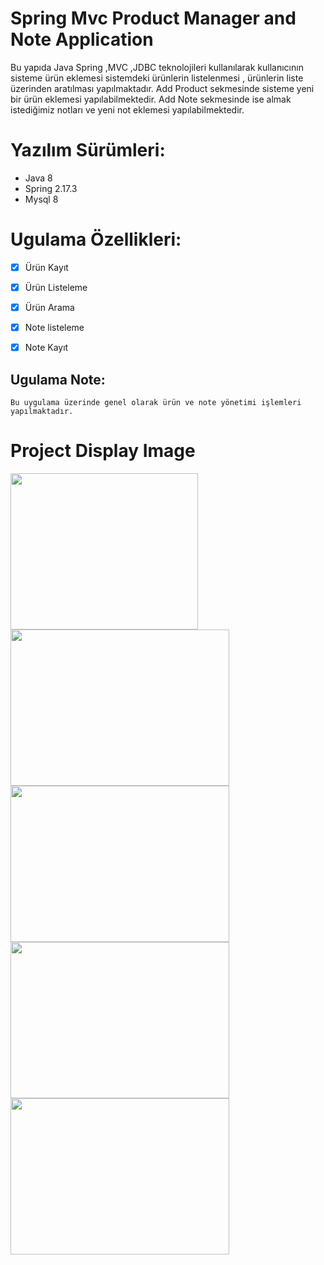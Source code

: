 # Spring Mvc Product Manager and Note Application
<p> 
Bu yapıda Java Spring ,MVC ,JDBC teknolojileri kullanılarak kullanıcının sisteme ürün eklemesi sistemdeki ürünlerin listelenmesi ,
ürünlerin liste üzerinden aratılması yapılmaktadır.
Add Product sekmesinde sisteme yeni bir ürün eklemesi yapılabilmektedir.
Add Note sekmesinde ise almak istediğimiz notları ve yeni not eklemesi yapılabilmektedir.

</p>

# Yazılım Sürümleri:
- Java 8
- Spring 2.17.3
- Mysql 8
    
# Ugulama Özellikleri:

- [x] Ürün Kayıt
- [x] Ürün Listeleme
- [x] Ürün Arama
- [x] Note listeleme 
- [x] Note Kayıt 


## Ugulama Note:
```
Bu uygulama üzerinde genel olarak ürün ve note yönetimi işlemleri yapılmaktadır.
```


# Project Display Image
<p>

<img src="https://github.com/isahatipoglu74/Product_Stock_Tracking_Application/blob/main/1.png" width="300" height="250" style="max-width:100%;"></a>
<img src="https://github.com/isahatipoglu74/Product_Stock_Tracking_Application/blob/main/2.png" width="350" height="250" style="max-width:100%;"></a>
<img src="https://github.com/isahatipoglu74/Product_Stock_Tracking_Application/blob/main/3.png" width="350" height="250" style="max-width:100%;"></a>
<img src="https://github.com/isahatipoglu74/Product_Stock_Tracking_Application/blob/main/4.png" width="350" height="250" style="max-width:100%;"></a>
<img src="https://github.com/isahatipoglu74/Product_Stock_Tracking_Application/blob/main/5.png" width="350" height="250" style="max-width:100%;"></a>
</p>

